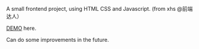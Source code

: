 A small frontend project, using HTML CSS and Javascript. (from xhs @前端达人）

[DEMO](https://yswnqc.github.io/web_music_player/) here.

Can do some improvements in the future.
